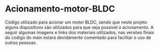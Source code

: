 # Acionamento-motor-BLDC
Código utilizado para acionar um motor BLDC, sendo que neste projeto alguns dispositivos são utilizados para que seja possivel o acionamento. 
A seguir algumas imagens e links dos materiais utilizados, nas versões finais do codigo do main estará devidamente comentado para facilitar o uso de outras pessoas.

